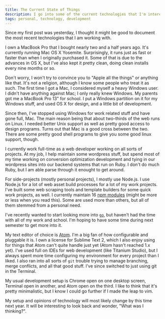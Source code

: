 ```yaml
---
title: The Current State of Things
description: I go into some of the current technologies that I'm interested in.
tags: personal, technology, development
---
```


Since my first post was yesterday, I thought it might be good to document the
most recent technologies that I am working with.

I own a MacBook Pro that I bought nearly two and a half years ago. It's
currently running Mac OS X Yosemite. Surprisingly, it runs just as fast or
faster than when I originally purchased it. Some of that is due to the advances
in OS X, but I've also kept it pretty clean, doing clean installs every nine
months or so.

Don't worry, I won't try to convince you to "Apple all the things" or anything
like that. It's not a religion, although I know some people who treat it as
such. The first time I got a Mac, I considered myself a heavy Windows user. I
didn't have anything against Mac; I only really knew Windows. My parents got
me a MacBook Pro 13" for school. I put a Windows partition on it for my Windows
stuff, and used OS X for design, and a little bit of development.

Since then, I've stopped using Windows for work related stuff and have gone
full, Mac. The main reason being that about two-thirds of the web runs on Linux.
I needed better Unix support as well as pretty good access to design programs.
Turns out that Mac is a good cross between the two. There are some pretty good
shell programs to give you some good linux support, though.

I currently work full-time as a web developer working on all sorts of projects.
At my job, I help maintain some wordpress stuff, but spend most of my time
working on conversion optimization development and tying in our wordpress sites
into our backend systems that run on Ruby. I don't do much Ruby, but I am able
parse through it enought to get around.

For side-projects (mostly personal projects), I mostly use Node.js. I use
Node.js for a lot of web asset build processes for a lot of my work projects.
I've built some web scraping tools and template builders for some quick work
projects, as well. I currently maintain 16 [npm
modules](https://www.npmjs.org/~ksmithut) (might be more or less when you read
this). Some are used more than others, but all of them stemmed from a personal
need.

I've recently wanted to start looking more into [`go`](https://golang.org/), but
haven't had the time with all of my work and school. I'm hoping to have some
time during next semester to get more into it.

My text editor of choice is [Atom](https://atom.io/). I'm a big fan of how
configurable and pluggable it is. I own a license for Sublime Text 2, which I
also enjoy using for things that Atom can't quite handle just yet (Atom hasn't
reached 1.x yet). I've used full on IDEs for web development (like Titanium
Studio), but I always spent more time configuring my environment for every
project than I liked. I also ran into all sorts of `git` trouble trying to
manage branching, merge conflicts, and all that good stuff. I've since switched
to just using git in the Terminal.

My usual development setup is Chrome open on one desktop screen, Terminal open
in another, and Atom open on the third. I like to think that it's pretty
minimalistic, but I know I could go further if I made the leap to vim.

My setup and opinions of technology will most likely change by this time next
year. It will be interesting to look back and wonder, "What was I thinking?".
